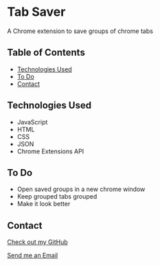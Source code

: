 # Tab Saver

  A Chrome extension to save groups of chrome tabs

## Table of Contents

* [Technologies Used](#technologies-used)
* [To Do](#to-do)
* [Contact](#contact)

## Technologies Used

* JavaScript
* HTML
* CSS
* JSON
* Chrome Extensions API

## To Do

* Open saved groups in a new chrome window
* Keep grouped tabs grouped
* Make it look better

## Contact

[Check out my GitHub](https://github.com/ethan-pt)

[Send me an Email](mailto:tubbeethan@gmail.com)
